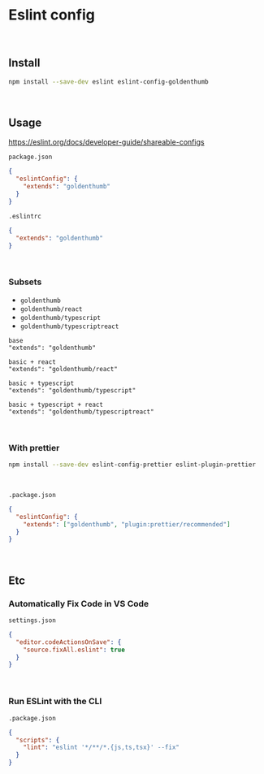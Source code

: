 # Eslint config

<br />

## Install

```sh
npm install --save-dev eslint eslint-config-goldenthumb
```

<br />

## Usage

https://eslint.org/docs/developer-guide/shareable-configs

`package.json`

```json
{
  "eslintConfig": {
    "extends": "goldenthumb"
  }
}
```

`.eslintrc`

```json
{
  "extends": "goldenthumb"
}
```

<br />

### Subsets

- `goldenthumb`
- `goldenthumb/react`
- `goldenthumb/typescript`
- `goldenthumb/typescriptreact`

```
base
"extends": "goldenthumb"

basic + react
"extends": "goldenthumb/react"

basic + typescript
"extends": "goldenthumb/typescript"

basic + typescript + react
"extends": "goldenthumb/typescriptreact"

```

<br />

### With prettier

```sh
npm install --save-dev eslint-config-prettier eslint-plugin-prettier
```

<br />

`.package.json`

```json
{
  "eslintConfig": {
    "extends": ["goldenthumb", "plugin:prettier/recommended"]
  }
}
```

<br />

## Etc

### Automatically Fix Code in VS Code

`settings.json`

```json
{
  "editor.codeActionsOnSave": {
    "source.fixAll.eslint": true
  }
}
```

<br />

### Run ESLint with the CLI

`.package.json`

```json
{
  "scripts": {
    "lint": "eslint '*/**/*.{js,ts,tsx}' --fix"
  }
}
```

<br />

